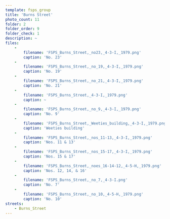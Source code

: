 ```yaml
---
template: fsps_group
title: 'Burns Street'
photo_count: 11
folder: 2
folder_order: 9
folder_check: 1
description: ~
files:
    -
        filename: 'FSPS_Burns_Street,_no23,_4-3-I,_1979.png'
        caption: 'No. 23'
    -
        filename: 'FSPS_Burns_Street,_no_19,_4-3-I,_1979.png'
        caption: 'No. 19'
    -
        filename: 'FSPS_Burns_Street,_no_21,_4-3-I,_1979.png'
        caption: 'No. 21'
    -
        filename: 'FSPS_Burns_Street,_4-3-I,_1979.png'
        caption: ~
    -
        filename: 'FSPS_Burns_Street,_no_9,_4-3-I,_1979.png'
        caption: 'No. 9'
    -
        filename: 'FSPS_Burns_Street,_Weeties_building,_4-3-I,_1979.png'
        caption: 'Weeties building'
    -
        filename: 'FSPS_Burns_Street,_nos_11-13,_4-3-I,_1979.png'
        caption: 'Nos. 11 & 13'
    -
        filename: 'FSPS_Burns_Street,_nos_15-17,_4-3-I,_1979.png'
        caption: 'Nos. 15 & 17'
    -
        filename: 'FSPS_Burns_Street,_noes_16-14-12,_4-5-H,_1979.png'
        caption: 'Nos. 12, 14, & 16'
    -
        filename: 'FSPS_Burns_Street,_no_7,_4-3-I.png'
        caption: 'No. 7'
    -
        filename: 'FSPS_Burns_Street,_no_10,_4-5-H,_1979.png'
        caption: 'No. 10'
streets:
    - Burns_Street
---
```

